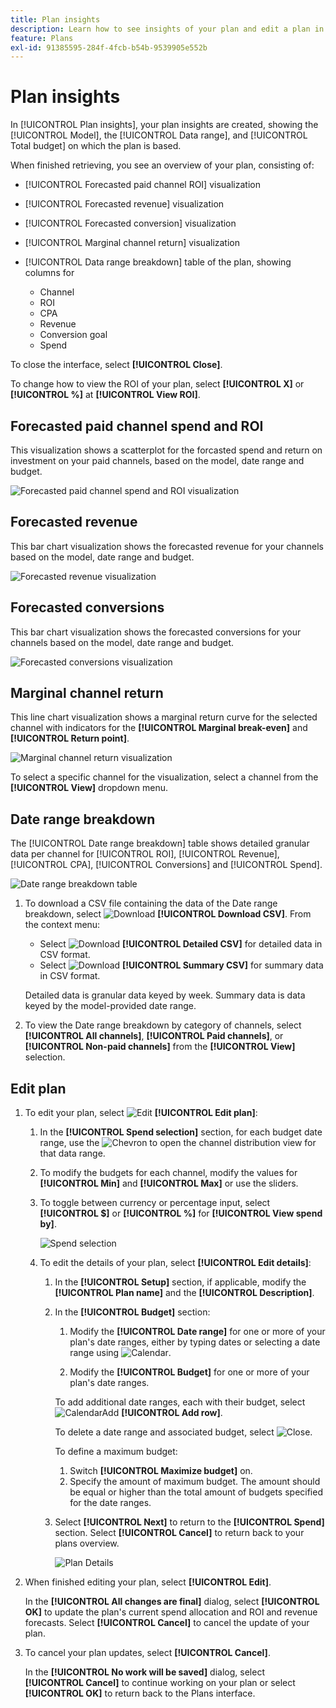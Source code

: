 ```yaml
---
title: Plan insights
description: Learn how to see insights of your plan and edit a plan in Mix Modeler.
feature: Plans
exl-id: 91385595-284f-4fcb-b54b-9539905e552b
---
```

# Plan insights

  
In [!UICONTROL Plan insights], your plan insights are created, showing the [!UICONTROL Model], the [!UICONTROL Data range], and [!UICONTROL Total budget] on which the plan is based.

When finished retrieving, you see an overview of your plan, consisting of: 

- [!UICONTROL Forecasted paid channel ROI] visualization
- [!UICONTROL Forecasted revenue] visualization 
- [!UICONTROL Forecasted conversion] visualization
- [!UICONTROL Marginal channel return] visualization
- [!UICONTROL Data range breakdown] table of the plan, showing columns for

  - Channel
  - ROI
  - CPA
  - Revenue
  - Conversion goal
  - Spend

To close the interface, select **[!UICONTROL Close]**. 

To change how to view the ROI of your plan, select **[!UICONTROL X]** or **[!UICONTROL  %]** at **[!UICONTROL View ROI]**. 

## Forecasted paid channel spend and ROI

This visualization shows a scatterplot for the forcasted spend and return on investment on your paid channels, based on the model, date range and budget.

![Forecasted paid channel spend and ROI visualization](../assets/overview-plan-forecasted-paid-channel-send-roi.png)


## Forecasted revenue

This bar chart visualization shows the forecasted revenue for your channels based on the model, date range and budget.

![Forecasted revenue visualization](../assets/overview-plan-forecasted-revenue.png)


## Forecasted conversions

This bar chart visualization shows the forecasted conversions for your channels based on the model, date range and budget.

![Forecasted conversions visualization](../assets/overview-plan-forecasted-conversions.png)


## Marginal channel return

This line chart visualization shows a marginal return curve for the selected channel with indicators for the **[!UICONTROL Marginal break-even]** and **[!UICONTROL Return point]**.

![Marginal channel return visualization](../assets/overview-plan-marginal-channel-return.png)

To select a specific channel for the visualization, select a channel from the **[!UICONTROL View]** dropdown menu.


## Date range breakdown

The [!UICONTROL Date range breakdown] table shows detailed granular data per channel for [!UICONTROL ROI], [!UICONTROL Revenue], [!UICONTROL CPA], [!UICONTROL Conversions] and [!UICONTROL Spend].

![Date range breakdown table](../assets/overview-plan-date-range-breakdown.png)

1. To download a CSV file containing the data of the Date range breakdown, select ![Download](/help/assets/icons/Download.svg) **[!UICONTROL Download CSV]**. From the context menu:

   - Select ![Download](/help/assets/icons/Download.svg) **[!UICONTROL Detailed CSV]** for detailed data in CSV format. 
   - Select ![Download](/help/assets/icons/Download.svg) **[!UICONTROL Summary CSV]** for summary data in CSV format. 

   Detailed data is granular data keyed by week. Summary data is data keyed by the model-provided date range.

1. To view the Date range breakdown by category of channels, select **[!UICONTROL All channels]**, **[!UICONTROL Paid channels]**, or **[!UICONTROL Non-paid channels]** from the **[!UICONTROL View]** selection.


## Edit plan

1. To edit your plan, select ![Edit](/help/assets/icons/Edit.svg) **[!UICONTROL Edit plan]**:
    
    1. In the **[!UICONTROL Spend selection]** section, for each budget date range, use the ![Chevron](/help/assets/icons/ChevronRight.svg) to open the channel distribution view for that data range.

    1. To modify the budgets for each channel, modify the values for **[!UICONTROL Min]** and **[!UICONTROL Max]** or use the sliders.

    1. To toggle between currency or percentage input, select **[!UICONTROL $]** or **[!UICONTROL %]** for **[!UICONTROL View spend by]**.

       ![Spend selection](/help/assets/spend-selection.png)

    1. To edit the details of your plan, select **[!UICONTROL Edit details]**:

       1. In the **[!UICONTROL Setup]** section, if applicable, modify the **[!UICONTROL Plan name]** and the **[!UICONTROL Description]**.

       1. In the **[!UICONTROL Budget]** section:

          1. Modify the **[!UICONTROL Date range]** for one or more of your plan's date ranges, either by typing dates or selecting a date range using ![Calendar](/help/assets/icons/Calendar.svg).

          1. Modify the **[!UICONTROL Budget]** for one or more of your plan's date ranges.
     
          To add additional date ranges, each with their budget, select ![CalendarAdd](/help/assets/icons/CalendarAdd.svg) **[!UICONTROL Add row]**.
     
          To delete a date range and associated budget, select ![Close](/help/assets/icons/Close.svg).

          To define a maximum budget:

          1. Switch **[!UICONTROL Maximize budget]** on.
          1. Specify the amount of maximum budget. The amount should be equal or higher than the total amount of budgets specified for the date ranges.

       1. Select **[!UICONTROL Next]** to return to the **[!UICONTROL Spend]** section. Select **[!UICONTROL Cancel]** to return back to your plans overview.

          ![Plan Details](/help/assets/plan-details.png)


1. When finished editing your plan, select **[!UICONTROL Edit]**.

    In the **[!UICONTROL All changes are final]** dialog, select **[!UICONTROL OK]** to update the plan's current spend allocation and ROI and revenue forecasts. Select **[!UICONTROL Cancel]** to cancel the update of your plan.

1. To cancel your plan updates, select **[!UICONTROL Cancel]**.

    In the **[!UICONTROL No work will be saved]** dialog, select **[!UICONTROL Cancel]** to continue working on your plan or select **[!UICONTROL OK]** to return back to the Plans interface.
